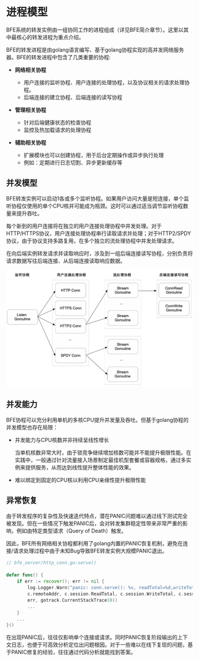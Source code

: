 #  进程模型

BFE系统的转发实例由一组协同工作的进程组成（详见BFE简介章节）。这里以其中最核心的转发进程为重点介绍。

BFE的转发进程是由golang语言编写、基于golang协程实现的高并发网络服务器。BFE的转发进程中包含了几类重要的协程:

- **网络相关协程**
   - 用户连接的监听协程、用户连接的处理协程，以及协议相关的请求处理协程。
   - 后端连接的建立协程、后端连接的读写协程

- **管理相关协程**
   - 针对后端健康状态的检查协程
   - 监控及热加载请求的处理协程

- **辅助相关协程**
   - 扩展模块也可以创建协程，用于后台定期操作或异步执行处理
   - 例如：定期进行日志切割、异步更新缓存等

## 并发模型

BFE转发实例可以启动1各或多个监听协程。如果用户访问大量是短连接，单个监听协程仅使用的单个CPU核并可能成为瓶颈。这时可以通过适当调节监听协程数量来提升吞吐。

每个新到的用户连接将在独立的用户连接处理协程中并发处理。对于HTTP/HTTPS协议，用户连接处理协程串行读取请求并处理；对于HTTP2/SPDY协议，由于协议支持多路复用，在多个独立的流处理协程中并发处理请求。

在向后端实例转发请求并读取响应时，涉及到一组后端连接读写协程，分别负责将请求数据写往后端连接、从后端连接读取响应数据。



![process_model](./process_model.png)



## 并发能力

BFE协程可以充分利用单机的多核CPU提升并发量及吞吐。但基于golang协程的并发模型也存在局限：

- 并发能力与CPU核数并非持续呈线性增长

  当单机核数非常大时，由于锁竞争继续增加核数可能并不能提升极限性能。在实践中，一般通过针对流量接入场景制定最佳机型套餐或容器规格，通过多实例来提供服务，从而达到线性提升整体性能的效果。 

- 难以绑定到固定的CPU核以利用CPU亲缘性提升极限性能




## 异常恢复

由于转发程序的复杂性及快速迭代特点，潜在PANIC问题难以通过线下测试完全被发现。但在一些情况下触发PANIC后，会对转发集群稳定性带来非常严重的影响，例如由特定类型请求（Query of Death）触发。

因此，BFE所有网络相关协程都利用了golang内置的PANIC恢复机制，避免在连接/请求处理过程中由于未知Bug导致BFE转发实例大规模PANIC退出。

```go
// bfe_server/http_conn.go:serve()

defer func() {
    if err := recover(); err != nil {
        log.Logger.Warn("panic: conn.serve(): %v, readTotal=%d,writeTotal=%d,reqNum=%d,%v\n%s",
        c.remoteAddr, c.session.ReadTotal, c.session.WriteTotal, c.session.ReqNum,
        err, gotrack.CurrentStackTrace(0))
        ...
    }
    ...
}()
```

在出现PANIC后，往往仅影响单个连接或请求。同时PANIC恢复阶段输出的上下文日志，也便于可高效分析定位出问题根因。对于一些难以在线下复现的问题，基于PANIC修复的经验，往往通过代码分析就能找到答案。

